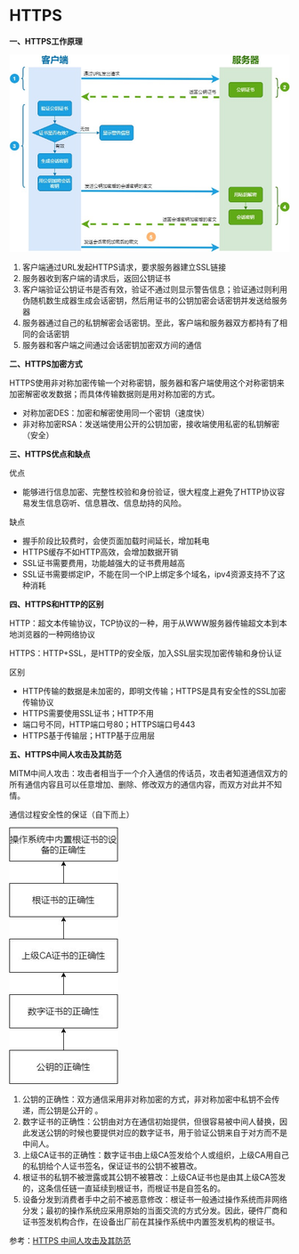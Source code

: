 # HTTPS

**一、HTTPS工作原理**

![](Images/https%E5%B7%A5%E4%BD%9C%E5%8E%9F%E7%90%86.jpg)

1. 客户端通过URL发起HTTPS请求，要求服务器建立SSL链接
2. 服务器收到客户端的请求后，返回公钥证书
3. 客户端验证公钥证书是否有效，验证不通过则显示警告信息；验证通过则利用伪随机数生成器生成会话密钥，然后用证书的公钥加密会话密钥并发送给服务器
4. 服务器通过自己的私钥解密会话密钥。至此，客户端和服务器双方都持有了相同的会话密钥
5. 服务器和客户端之间通过会话密钥加密双方间的通信

**二、HTTPS加密方式**

HTTPS使用非对称加密传输一个对称密钥，服务器和客户端使用这个对称密钥来加密解密收发数据；而具体传输数据则是用对称加密的方式。

* 对称加密DES：加密和解密使用同一个密钥（速度快）
* 非对称加密RSA：发送端使用公开的公钥加密，接收端使用私密的私钥解密（安全）

**三、HTTPS优点和缺点**

优点

* 能够进行信息加密、完整性校验和身份验证，很大程度上避免了HTTP协议容易发生信息窃听、信息篡改、信息劫持的风险。

缺点

* 握手阶段比较费时，会使页面加载时间延长，增加耗电
* HTTPS缓存不如HTTP高效，会增加数据开销
* SSL证书需要费用，功能越强大的证书费用越高
* SSL证书需要绑定IP，不能在同一个IP上绑定多个域名，ipv4资源支持不了这种消耗

**四、HTTPS和HTTP的区别**

HTTP：超文本传输协议，TCP协议的一种，用于从WWW服务器传输超文本到本地浏览器的一种网络协议

HTTPS：HTTP+SSL，是HTTP的安全版，加入SSL层实现加密传输和身份认证

区别

* HTTP传输的数据是未加密的，即明文传输；HTTPS是具有安全性的SSL加密传输协议
* HTTPS需要使用SSL证书；HTTP不用
* 端口号不同，HTTP端口号80；HTTPS端口号443
* HTTPS基于传输层；HTTP基于应用层

**五、HTTPS中间人攻击及其防范**

MITM中间人攻击：攻击者相当于一个介入通信的传话员，攻击者知道通信双方的所有通信内容且可以任意增加、删除、修改双方的通信内容，而双方对此并不知情。

通信过程安全性的保证（自下而上）

![](Images/MITM%E9%98%B2%E8%8C%83.jpg)

1. 公钥的正确性：双方通信采用非对称加密的方式，非对称加密中私钥不会传递，而公钥是公开的 。
2. 数字证书的正确性：公钥由对方在通信初始提供，但很容易被中间人替换，因此发送公钥的时候也要提供对应的数字证书，用于验证公钥来自于对方而不是中间人。
3. 上级CA证书的正确性：数字证书由上级CA签发给个人或组织，上级CA用自己的私钥给个人证书签名，保证证书的公钥不被篡改。
4. 根证书的私钥不被泄露或其公钥不被篡改：上级CA证书也是由其上级CA签发的，这条信任链一直延续到根证书，而根证书是自签名的。
5. 设备分发到消费者手中之前不被恶意修改：根证书一般通过操作系统而非网络分发；最初的操作系统应采用原始的当面交流的方式分发。因此，硬件厂商和证书签发机构合作，在设备出厂前在其操作系统中内置签发机构的根证书。

参考：[HTTPS 中间人攻击及其防范](https://segmentfault.com/a/1190000013075736)

